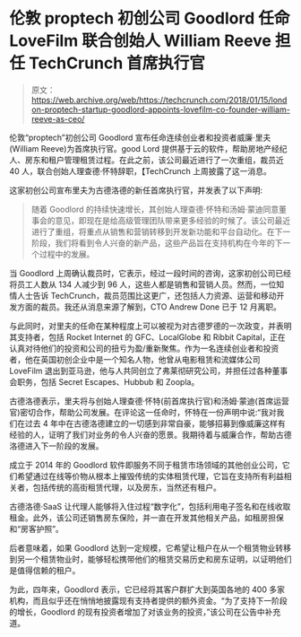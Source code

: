 # 伦敦 proptech 初创公司 Goodlord 任命 LoveFilm 联合创始人 William Reeve 担任 TechCrunch 首席执行官

> 原文：<https://web.archive.org/web/https://techcrunch.com/2018/01/15/london-proptech-startup-goodlord-appoints-lovefilm-co-founder-william-reeve-as-ceo/>

伦敦“proptech”初创公司 Goodlord 宣布任命连续创业者和投资者威廉·里夫(William Reeve)为首席执行官。good Lord 提供基于云的软件，帮助房地产经纪人、房东和租户管理租赁过程。在此之前，该公司最近进行了一次重组，裁员近 40 人，联合创始人理查德·怀特辞职，【TechCrunch 上周披露了这一消息。

这家初创公司宣布里夫为古德洛德的新任首席执行官，并发表了以下声明:

> 随着 Goodlord 的持续快速增长，其创始人理查德·怀特和汤姆·蒙迪同意董事会的意见，即现在是给高级管理团队带来更多经验的时候了。该公司最近进行了重组，将重点从销售和营销转移到开发新功能和平台自动化。在下一阶段，我们将看到令人兴奋的新产品，这些产品旨在支持机构在今年的下一个过程中的发展。

当 Goodlord 上周确认裁员时，它表示，经过一段时间的咨询，这家初创公司已经将员工人数从 134 人减少到 96 人，这些人都是销售和营销人员。然而，一位知情人士告诉 TechCrunch，裁员范围比这更广，还包括人力资源、运营和移动开发方面的裁员。我还从消息来源了解到，CTO Andrew Done 已于 12 月离职。

与此同时，对里夫的任命在某种程度上可以被视为对古德罗德的一次政变，并表明其支持者，包括 Rocket Internet 的 GFC、LocalGlobe 和 Ribbit Capital，正在认真对待他们的投资和公司的扭亏为盈/重新聚焦。作为一名连续创业者和投资者，他在英国初创企业中是一个知名人物，他曾从电影租赁和流媒体公司 LoveFilm 退出到亚马逊，他与人共同创立了弗莱彻研究公司，并担任过各种董事会职务，包括 Secret Escapes、Hubbub 和 Zoopla。

古德洛德表示，里夫将与创始人理查德·怀特(前首席执行官)和汤姆·蒙迪(首席运营官)密切合作，帮助公司发展。在评论这一任命时，怀特在一份声明中说:“我对我们在过去 4 年中在古德洛德建立的一切感到非常自豪，能够招募到像威廉这样有经验的人，证明了我们对业务的令人兴奋的愿景。我期待着与威廉合作，帮助古德洛德进入下一阶段的发展。

成立于 2014 年的 Goodlord 软件即服务不同于租赁市场领域的其他创业公司，它们希望通过在线等价物从根本上摧毁传统的实体租赁代理，它旨在支持所有利益相关者，包括传统的高街租赁代理，以及房东，当然还有租户。

古德洛德·SaaS 让代理人能够将入住过程“数字化”，包括利用电子签名和在线收取租金。此外，该公司还销售房东保险，并一直在开发其他相关产品，如租房担保和“房客护照”。

后者意味着，如果 Goodlord 达到一定规模，它希望让租户在从一个租赁物业转移到另一个租赁物业时，能够轻松携带他们的租赁交易历史和房东证明，以证明他们是值得信赖的租户。

为此，四年来，Goodlord 表示，它已经将其客户群扩大到英国各地的 400 多家机构，而且似乎还在悄悄地披露现有支持者提供的额外资金。“为了支持下一阶段的增长，Goodlord 的现有投资者增加了对该业务的投资，”该公司在公告中补充道。
